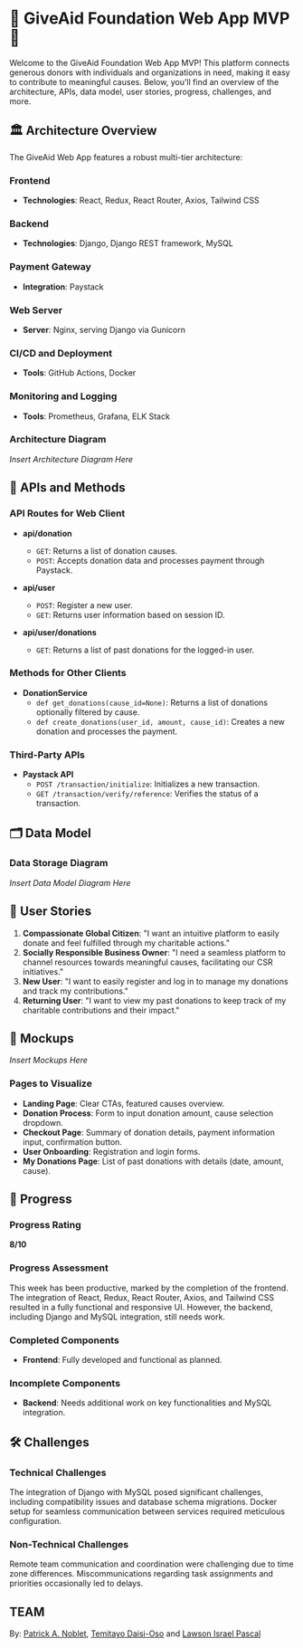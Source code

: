# 🌟 GiveAid Foundation Web App MVP 🌟

Welcome to the GiveAid Foundation Web App MVP! This platform connects generous donors with individuals and organizations in need, making it easy to contribute to meaningful causes. Below, you'll find an overview of the architecture, APIs, data model, user stories, progress, challenges, and more.

## 🏛️ Architecture Overview

The GiveAid Web App features a robust multi-tier architecture:

### Frontend
- **Technologies**: React, Redux, React Router, Axios, Tailwind CSS

### Backend
- **Technologies**: Django, Django REST framework, MySQL

### Payment Gateway
- **Integration**: Paystack

### Web Server
- **Server**: Nginx, serving Django via Gunicorn

### CI/CD and Deployment
- **Tools**: GitHub Actions, Docker

### Monitoring and Logging
- **Tools**: Prometheus, Grafana, ELK Stack

### Architecture Diagram
*Insert Architecture Diagram Here*

## 📡 APIs and Methods

### API Routes for Web Client

- **api/donation**
  - `GET`: Returns a list of donation causes.
  - `POST`: Accepts donation data and processes payment through Paystack.

- **api/user**
  - `POST`: Register a new user.
  - `GET`: Returns user information based on session ID.

- **api/user/donations**
  - `GET`: Returns a list of past donations for the logged-in user.

### Methods for Other Clients

- **DonationService**
  - `def get_donations(cause_id=None)`: Returns a list of donations optionally filtered by cause.
  - `def create_donations(user_id, amount, cause_id)`: Creates a new donation and processes the payment.

### Third-Party APIs

- **Paystack API**
  - `POST /transaction/initialize`: Initializes a new transaction.
  - `GET /transaction/verify/reference`: Verifies the status of a transaction.

## 🗂️ Data Model

### Data Storage Diagram
*Insert Data Model Diagram Here*

## 🎯 User Stories

1. **Compassionate Global Citizen**: "I want an intuitive platform to easily donate and feel fulfilled through my charitable actions."
2. **Socially Responsible Business Owner**: "I need a seamless platform to channel resources towards meaningful causes, facilitating our CSR initiatives."
3. **New User**: "I want to easily register and log in to manage my donations and track my contributions."
4. **Returning User**: "I want to view my past donations to keep track of my charitable contributions and their impact."

## 🎨 Mockups
*Insert Mockups Here*

### Pages to Visualize

- **Landing Page**: Clear CTAs, featured causes overview.
- **Donation Process**: Form to input donation amount, cause selection dropdown.
- **Checkout Page**: Summary of donation details, payment information input, confirmation button.
- **User Onboarding**: Registration and login forms.
- **My Donations Page**: List of past donations with details (date, amount, cause).

## 🚀 Progress

### Progress Rating
**8/10**

### Progress Assessment
This week has been productive, marked by the completion of the frontend. The integration of React, Redux, React Router, Axios, and Tailwind CSS resulted in a fully functional and responsive UI. However, the backend, including Django and MySQL integration, still needs work.

### Completed Components
- **Frontend**: Fully developed and functional as planned.

### Incomplete Components
- **Backend**: Needs additional work on key functionalities and MySQL integration.

## 🛠️ Challenges

### Technical Challenges
The integration of Django with MySQL posed significant challenges, including compatibility issues and database schema migrations. Docker setup for seamless communication between services required meticulous configuration.

### Non-Technical Challenges
Remote team communication and coordination were challenging due to time zone differences. Miscommunications regarding task assignments and priorities occasionally led to delays.

## TEAM
By: [Patrick A. Noblet](https://github.com/thenoblet/), [Temitayo Daisi-Oso](https://github.com/theAstralProgrammer0) and [Lawson Israel Pascal](https://github.com/lawsonlawson)
